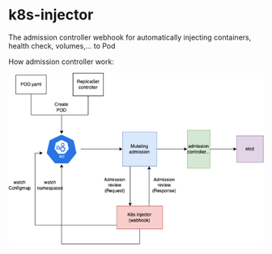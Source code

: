 # k8s-injector
The admission controller webhook for automatically injecting containers, health check, volumes,... to Pod

How admission controller work:

![](./docs/k8s-injector.drawio.png)